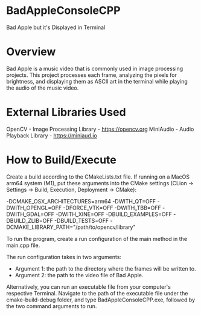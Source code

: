 # BadAppleConsoleCPP
Bad Apple but it's Displayed in Terminal

# Overview
Bad Apple is a music video that is commonly used in image processing projects. This project processes each frame,
analyzing the pixels for brightness, and displaying them as ASCII art in the terminal while playing the audio of the
music video.

# External Libraries Used
OpenCV - Image Processing Library -  https://opencv.org
MiniAudio - Audio Playback Library - https://miniaud.io

# How to Build/Execute
Create a build according to the CMakeLists.txt file. If running on a MacOS arm64 system (M1), put these arguments
into the CMake settings (CLion -> Settings -> Build, Execution, Deployment -> CMake):

-DCMAKE_OSX_ARCHITECTURES=arm64 -DWITH_QT=OFF -DWITH_OPENGL=OFF -DFORCE_VTK=OFF -DWITH_TBB=OFF -DWITH_GDAL=OFF 
-DWITH_XINE=OFF -DBUILD_EXAMPLES=OFF -DBUILD_ZLIB=OFF -DBUILD_TESTS=OFF 
-DCMAKE_LIBRARY_PATH="/path/to/opencv/library"

To run the program, create a run configuration of the main method in the main.cpp file.

The run configuration takes in two arguments:
- Argument 1: the path to the directory where the frames will be written to.
- Argument 2: the path to the video file of Bad Apple.

Alternatively, you can run an executable file from your computer's respective Terminal.
Navigate to the path of the executable file under the cmake-build-debug folder, and type BadAppleConsoleCPP.exe, 
followed by the two command arguments to run.

